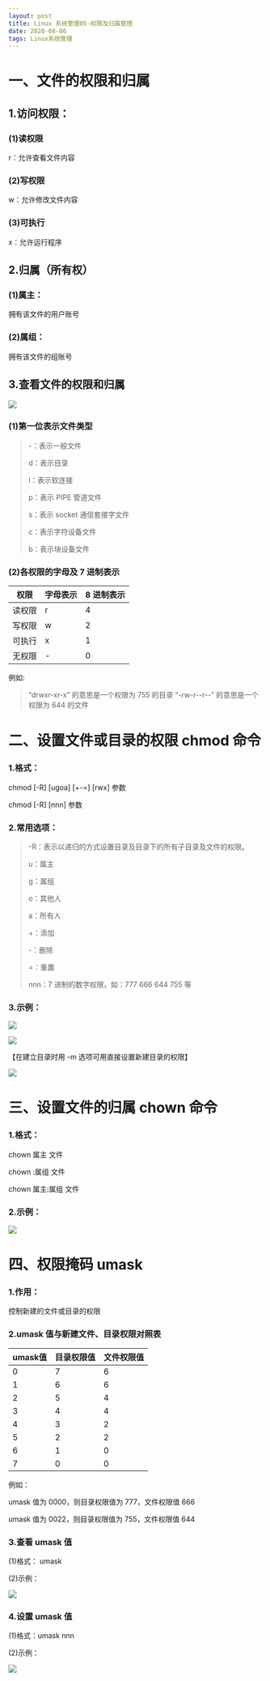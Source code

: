 ```yaml
---
layout: post
title: Linux 系统管理05-权限及归属管理
date: 2020-08-06
tags: Linux系统管理
---
```


# 一、文件的权限和归属
## 1.访问权限：
### (1)读权限 
r：允许查看文件内容
### (2)写权限
w：允许修改文件内容
### (3)可执行
x：允许运行程序
## 2.归属（所有权）
### (1)属主：
拥有该文件的用户账号
### (2)属组：
拥有该文件的组账号
## 3.查看文件的权限和归属

![](/images/posts/01_sys/05/1.png)

### (1)第一位表示文件类型

> -：表示一般文件
> 
> d：表示目录
> 
> l：表示软连接
> 
> p：表示 PIPE 管道文件
> 
> s：表示 socket 通信套接字文件
> 
> c：表示字符设备文件
> 
> b：表示块设备文件

### (2)各权限的字母及 7 进制表示

权限|	字母表示|	8 进制表示
---|---|---
读权限|	r	|4
写权限|	w	|2
可执行|	x	|1
无权限|	-	|0

例如:
> “drwxr-xr-x” 的意思是一个权限为 755 的目录
> “-rw-r--r--” 的意思是一个权限为 644 的文件

# 二、设置文件或目录的权限 chmod 命令
### 1.格式：
chmod [-R] [ugoa] [+-=] [rwx] 参数

chmod [-R] [nnn] 参数

### 2.常用选项：

> -R：表示以递归的方式设置目录及目录下的所有子目录及文件的权限。
> 
> u：属主
> 
> g：属组
> 
> o：其他人
> 
> a：所有人
> 
> +：添加
> 
> -：删除
> 
> =：重置
> 
> nnn：7 进制的数字权限，如：777 666 644 755 等

### 3.示例：

![](/images/posts/01_sys/05/2.png)

![](/images/posts/01_sys/05/3.png)

【在建立目录时用 -m 选项可用直接设置新建目录的权限】

![](/images/posts/01_sys/05/4.png)

# 三、设置文件的归属 chown 命令
### 1.格式：
chown 属主 文件

chown :属组 文件

chown 属主:属组 文件

### 2.示例：
![](/images/posts/01_sys/05/5.png)

# 四、权限掩码 umask
### 1.作用：
控制新建的文件或目录的权限

### 2.umask 值与新建文件、目录权限对照表


umask值|	目录权限值	|文件权限值
---|---|---
0|	7|	6
1|	6|	6
2|	5|	4
3|	4|	4
4|	3|	2
5|	2|	2
6|	1|	0
7|	0|	0

例如：

umask 值为 0000，则目录权限值为 777，文件权限值 666

umask 值为 0022，则目录权限值为 755，文件权限值 644

### 3.查看 umask 值
(1)格式：
umask

(2)示例：

![](/images/posts/01_sys/05/6.png)

### 4.设置 umask 值
(1)格式：umask nnn

(2)示例：

![](/images/posts/01_sys/05/7.png)